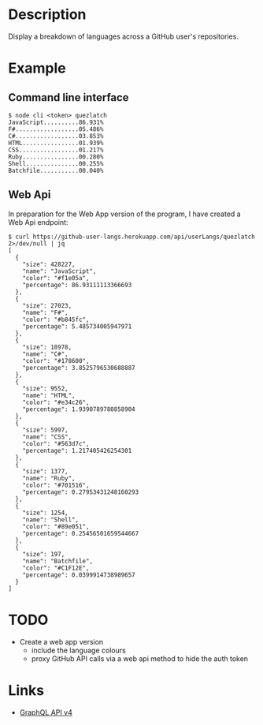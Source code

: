 # Description

Display a breakdown of languages across a GitHub user's repositories.

# Example

## Command line interface

```
$ node cli <token> quezlatch
JavaScript..........86.931%
F#..................05.486%
C#..................03.853%
HTML................01.939%
CSS.................01.217%
Ruby................00.280%
Shell...............00.255%
Batchfile...........00.040%
```

## Web Api

In preparation for the Web App version of the program, I have created a Web Api endpoint:

```
$ curl https://github-user-langs.herokuapp.com/api/userLangs/quezlatch 2>/dev/null | jq
[
  {
    "size": 428227,
    "name": "JavaScript",
    "color": "#f1e05a",
    "percentage": 86.93111113366693
  },
  {
    "size": 27023,
    "name": "F#",
    "color": "#b845fc",
    "percentage": 5.485734005947971
  },
  {
    "size": 18978,
    "name": "C#",
    "color": "#178600",
    "percentage": 3.8525796530688887
  },
  {
    "size": 9552,
    "name": "HTML",
    "color": "#e34c26",
    "percentage": 1.9390789780858904
  },
  {
    "size": 5997,
    "name": "CSS",
    "color": "#563d7c",
    "percentage": 1.217405426254301
  },
  {
    "size": 1377,
    "name": "Ruby",
    "color": "#701516",
    "percentage": 0.27953431248160293
  },
  {
    "size": 1254,
    "name": "Shell",
    "color": "#89e051",
    "percentage": 0.25456501659544667
  },
  {
    "size": 197,
    "name": "Batchfile",
    "color": "#C1F12E",
    "percentage": 0.0399914738989657
  }
]
```

# TODO

* Create a web app version
    * include the language colours
    * proxy GitHub API calls via a web api method to hide the auth token

# Links

* [GraphQL API v4](https://developer.github.com/v4/)
